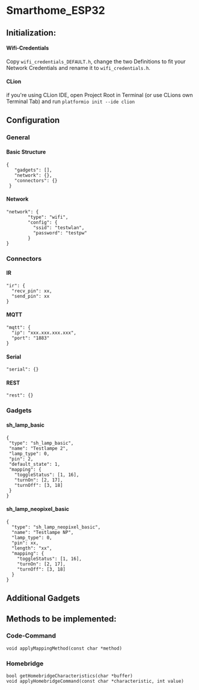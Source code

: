 # Smarthome_ESP32

## Initialization:
#### Wifi-Credentials
Copy `wifi_credentials_DEFAULT.h`, change the two Definitions to fit your Network Credentials and rename it to `wifi_credentials.h`.

#### CLion
if you're using CLion IDE, open Project Root in Terminal (or use CLions own Terminal Tab) and run `platformio init --ide clion `


## Configuration
### General
#### Basic Structure
```
{
   "gadgets": [],
   "network": {},
   "connectors": {}
 }
```

#### Network
```
"network": {
        "type": "wifi",  
        "config": {  
          "ssid": "testwlan",  
          "password": "testpw"  
        }
}
```

### Connectors
#### IR
```
"ir": {
  "recv_pin": xx,
  "send_pin": xx
}
```
   
#### MQTT
```
"mqtt": {
  "ip": "xxx.xxx.xxx.xxx",
  "port": "1883"
}
```

#### Serial
```
"serial": {}
```

#### REST
```
"rest": {}
```
   
### Gadgets
#### sh_lamp_basic
```
{
 "type": "sh_lamp_basic",
 "name": "Testlampe 2",
 "lamp_type": 0,
 "pin": 2,
 "default_state": 1,
 "mapping": {
   "toggleStatus": [1, 16],
   "turnOn": [2, 17],
   "turnOff": [3, 18]
 }
}
```
   
#### sh_lamp_neopixel_basic
```
{
  "type": "sh_lamp_neopixel_basic",
  "name": "Testlampe NP",
  "lamp_type": 0,
  "pin": xx,
  "length": "xx",
  "mapping": {
    "toggleStatus": [1, 16],
    "turnOn": [2, 17],
    "turnOff": [3, 18]
  }
}
```

## Additional Gadgets
## Methods to be implemented:

### Code-Command
```
void applyMappingMethod(const char *method)
```

### Homebridge
```
bool getHomebridgeCharacteristics(char *buffer)
void applyHomebridgeCommand(const char *characteristic, int value)
```
